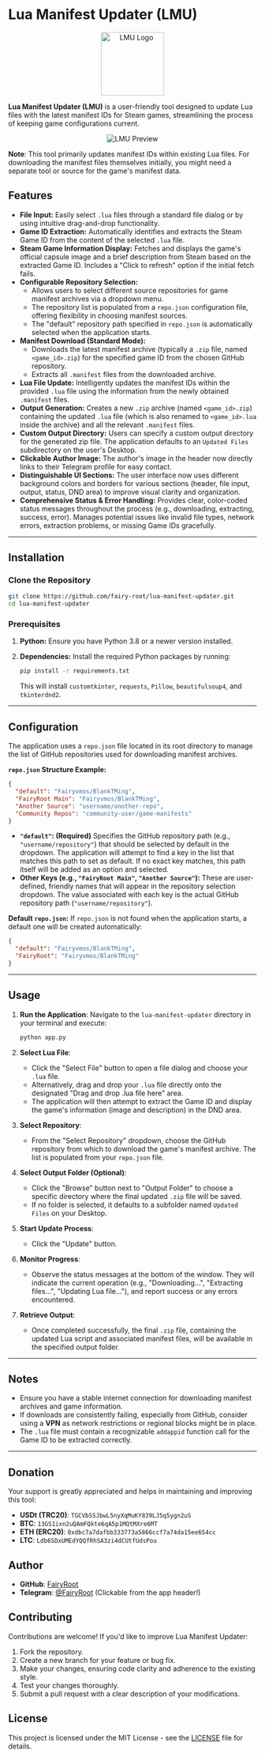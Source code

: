# Lua Manifest Updater (LMU)

<div align="center">
  <img src="imgs/app.png" alt="LMU Logo" width="128" height="128">
</div>

**Lua Manifest Updater (LMU)** is a user-friendly tool designed to update Lua files with the latest manifest IDs for Steam games, streamlining the process of keeping game configurations current.

<div align="center">
  <img src="imgs/preview.png" alt="LMU Preview">
</div>

**Note**: This tool primarily updates manifest IDs within existing Lua files. For downloading the manifest files themselves initially, you might need a separate tool or source for the game's manifest data.

## Features

*   **File Input:** Easily select `.lua` files through a standard file dialog or by using intuitive drag-and-drop functionality.
*   **Game ID Extraction:** Automatically identifies and extracts the Steam Game ID from the content of the selected `.lua` file.
*   **Steam Game Information Display:** Fetches and displays the game's official capsule image and a brief description from Steam based on the extracted Game ID. Includes a "Click to refresh" option if the initial fetch fails.
*   **Configurable Repository Selection:**
    *   Allows users to select different source repositories for game manifest archives via a dropdown menu.
    *   The repository list is populated from a `repo.json` configuration file, offering flexibility in choosing manifest sources.
    *   The "default" repository path specified in `repo.json` is automatically selected when the application starts.
*   **Manifest Download (Standard Mode):**
    *   Downloads the latest manifest archive (typically a `.zip` file, named `<game_id>.zip`) for the specified game ID from the chosen GitHub repository.
    *   Extracts all `.manifest` files from the downloaded archive.
*   **Lua File Update:** Intelligently updates the manifest IDs within the provided `.lua` file using the information from the newly obtained `.manifest` files.
*   **Output Generation:** Creates a new `.zip` archive (named `<game_id>.zip`) containing the updated `.lua` file (which is also renamed to `<game_id>.lua` inside the archive) and all the relevant `.manifest` files.
*   **Custom Output Directory:** Users can specify a custom output directory for the generated zip file. The application defaults to an `Updated Files` subdirectory on the user's Desktop.
*   **Clickable Author Image:** The author's image in the header now directly links to their Telegram profile for easy contact.
*   **Distinguishable UI Sections:** The user interface now uses different background colors and borders for various sections (header, file input, output, status, DND area) to improve visual clarity and organization.
*   **Comprehensive Status & Error Handling:** Provides clear, color-coded status messages throughout the process (e.g., downloading, extracting, success, error). Manages potential issues like invalid file types, network errors, extraction problems, or missing Game IDs gracefully.

---

## Installation

### Clone the Repository

```bash
git clone https://github.com/fairy-root/lua-manifest-updater.git
cd lua-manifest-updater
```

### Prerequisites

1.  **Python:** Ensure you have Python 3.8 or a newer version installed.
2.  **Dependencies:** Install the required Python packages by running:

    ```bash
    pip install -r requirements.txt
    ```
    This will install `customtkinter`, `requests`, `Pillow`, `beautifulsoup4`, and `tkinterdnd2`.

---

## Configuration

The application uses a `repo.json` file located in its root directory to manage the list of GitHub repositories used for downloading manifest archives.

**`repo.json` Structure Example:**

```json
{
  "default": "Fairyvmos/BlankTMing",
  "FairyRoot Main": "Fairyvmos/BlankTMing",
  "Another Source": "username/another-repo",
  "Community Repos": "community-user/game-manifests"
}
```

*   **`"default"`: (Required)** Specifies the GitHub repository path (e.g., `"username/repository"`) that should be selected by default in the dropdown. The application will attempt to find a key in the list that matches this path to set as default. If no exact key matches, this path itself will be added as an option and selected.
*   **Other Keys (e.g., `"FairyRoot Main"`, `"Another Source"`):** These are user-defined, friendly names that will appear in the repository selection dropdown. The value associated with each key is the actual GitHub repository path (`"username/repository"`).

**Default `repo.json`:**
If `repo.json` is not found when the application starts, a default one will be created automatically:

```json
{
  "default": "Fairyvmos/BlankTMing",
  "FairyRoot": "Fairyvmos/BlankTMing"
}
```

---

## Usage

1.  **Run the Application**:
    Navigate to the `lua-manifest-updater` directory in your terminal and execute:
    ```bash
    python app.py
    ```

2.  **Select Lua File**:
    *   Click the "Select File" button to open a file dialog and choose your `.lua` file.
    *   Alternatively, drag and drop your `.lua` file directly onto the designated "Drag and drop .lua file here" area.
    *   The application will then attempt to extract the Game ID and display the game's information (image and description) in the DND area.

3.  **Select Repository**:
    *   From the "Select Repository" dropdown, choose the GitHub repository from which to download the game's manifest archive. The list is populated from your `repo.json` file.

4.  **Select Output Folder (Optional)**:
    *   Click the "Browse" button next to "Output Folder" to choose a specific directory where the final updated `.zip` file will be saved.
    *   If no folder is selected, it defaults to a subfolder named `Updated Files` on your Desktop.

5.  **Start Update Process**:
    *   Click the "Update" button.

6.  **Monitor Progress**:
    *   Observe the status messages at the bottom of the window. They will indicate the current operation (e.g., "Downloading...", "Extracting files...", "Updating Lua file..."), and report success or any errors encountered.

7.  **Retrieve Output**:
    *   Once completed successfully, the final `.zip` file, containing the updated Lua script and associated manifest files, will be available in the specified output folder.

---

## Notes

*   Ensure you have a stable internet connection for downloading manifest archives and game information.
*   If downloads are consistently failing, especially from GitHub, consider using a **VPN** as network restrictions or regional blocks might be in place.
*   The `.lua` file must contain a recognizable `addappid` function call for the Game ID to be extracted correctly.

---

## Donation

Your support is greatly appreciated and helps in maintaining and improving this tool:

-   **USDt (TRC20)**: `TGCVbSSJbwL5nyXqMuKY839LJ5q5ygn2uS`
-   **BTC**: `13GS1ixn2uQAmFQkte6qA5p1MQtMXre6MT`
-   **ETH (ERC20)**: `0xdbc7a7dafbb333773a5866ccf7a74da15ee654cc`
-   **LTC**: `Ldb6SDxUMEdYQQfRhSA3zi4dCUtfUdsPou`

## Author

-   **GitHub**: [FairyRoot](https://github.com/fairy-root)
-   **Telegram**: [@FairyRoot](https://t.me/FairyRoot) (Clickable from the app header!)

## Contributing

Contributions are welcome! If you'd like to improve Lua Manifest Updater:

1.  Fork the repository.
2.  Create a new branch for your feature or bug fix.
3.  Make your changes, ensuring code clarity and adherence to the existing style.
4.  Test your changes thoroughly.
5.  Submit a pull request with a clear description of your modifications.

## License

This project is licensed under the MIT License - see the [LICENSE](LICENSE) file for details.